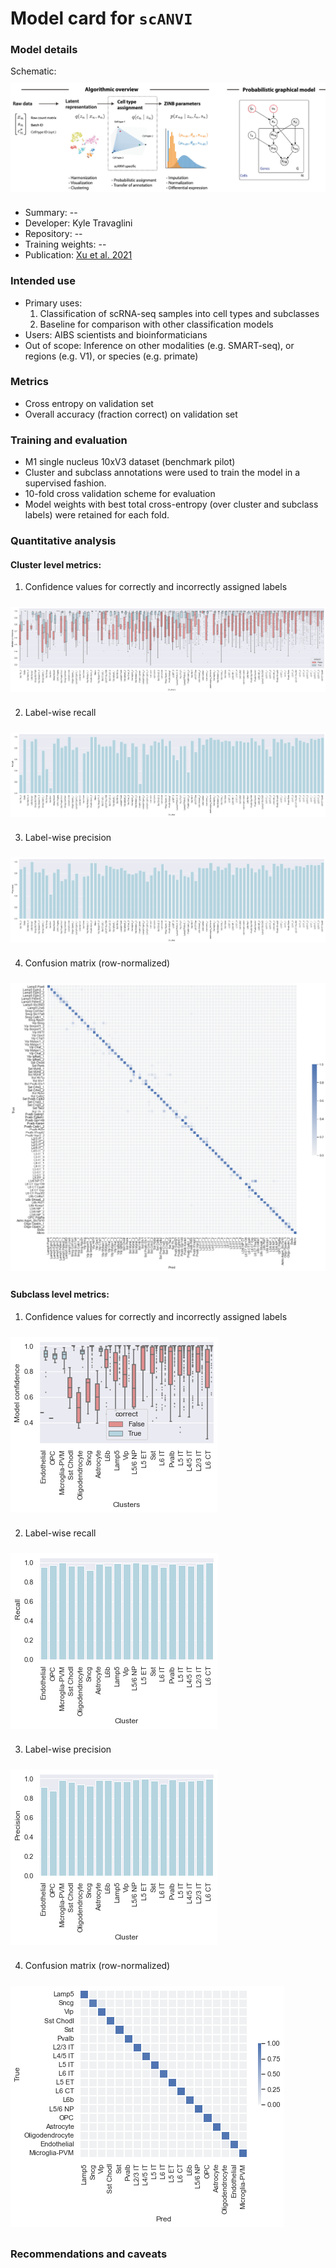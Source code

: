 # Model card for `scANVI`

### Model details

Schematic:
<img align='center' style="padding:10px 0px 10px 0px; border-radius: 0%" src="./assets/scanvi_schematic.png"/>


- Summary: --
 - Developer: Kyle Travaglini
 - Repository: --
 - Training weights:  --
 - Publication: [Xu et al. 2021](https://www.embopress.org/doi/abs/10.15252/msb.20209620)

### Intended use
 - Primary uses: 
    1. Classification of scRNA-seq samples into cell types and subclasses
    2. Baseline for comparison with other classification models 
 - Users: AIBS scientists and bioinformaticians
 - Out of scope: Inference on other modalities (e.g. SMART-seq), or regions (e.g. V1), or species (e.g. primate)

### Metrics
 - Cross entropy on validation set
 - Overall accuracy (fraction correct) on validation set

### Training and evaluation
 - M1 single nucleus 10xV3 dataset (benchmark pilot)
 - Cluster and subclass annotations were used to train the model in a supervised fashion. 
 - 10-fold cross validation scheme for evaluation
 - Model weights with best total cross-entropy (over cluster and subclass labels) were retained for each fold. 

### Quantitative analysis

#### Cluster level metrics: 
1. Confidence values for correctly and incorrectly assigned labels<br>
<img align='center' style="padding:10px 0px 10px 0px; border-radius: 0%" src="./assets/scanvi_confidence_cluster.png"/>

2. Label-wise recall<br>
<img align='center' style="padding:10px 0px 10px 0px; border-radius: 0%" src="./assets/scanvi_recall_cluster.png"/>

3. Label-wise precision<br>
<img align='center' style="padding:10px 0px 10px 0px; border-radius: 0%" src="./assets/scanvi_precision_cluster.png"/>

4. Confusion matrix (row-normalized)<br>
<img align='center' style="padding:10px 0px 10px 0px; border-radius: 0%" src="./assets/scanvi_confusion_cluster.png"/>

#### Subclass level metrics: 
1. Confidence values for correctly and incorrectly assigned labels<br>
<img align='center' style="padding:10px 0px 10px 0px; border-radius: 0%" src="./assets/scanvi_confidence_subclass.png"/>

2. Label-wise recall<br>
<img align='center' style="padding:10px 0px 10px 0px; border-radius: 0%" src="./assets/scanvi_recall_subclass.png"/>

3. Label-wise precision<br>
<img align='center' style="padding:10px 0px 10px 0px; border-radius: 0%" src="./assets/scanvi_precision_subclass.png"/>

4. Confusion matrix (row-normalized)<br>
<img align='center' style="padding:10px 0px 10px 0px; border-radius: 0%" src="./assets/scanvi_confusion_subclass.png"/>


### Recommendations and caveats
